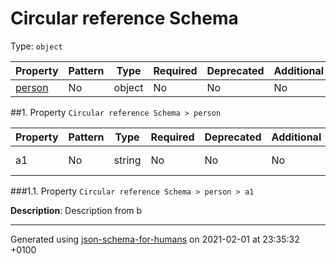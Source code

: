 # Circular reference Schema
Type: `object`

| Property | Pattern | Type | Required | Deprecated | Additional | Description |
| -------- | ------- | ---- | -------- | ---------- | ---------- | ----------- |
| [person](#person)|No|object|No|No| No||

##<a name="person"></a>1.  Property `Circular reference Schema > person`

| Property | Pattern | Type | Required | Deprecated | Additional | Description |
| -------- | ------- | ---- | -------- | ---------- | ---------- | ----------- |
|a1|No|string|No|No| No|Description from b|

###<a name="person_a1"></a>1.1.  Property `Circular reference Schema > person > a1`

**Description**:  Description from b

----------------------------------------------------------------------------------------------------------------------------
Generated using [json-schema-for-humans](https://github.com/coveooss/json-schema-for-humans) on 2021-02-01 at 23:35:32 +0100